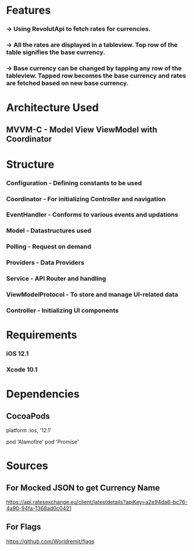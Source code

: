 #  Features
### -> Using RevolutApi to fetch rates for currencies.
### -> All the rates are displayed in a tableview. Top row of the table signifies the base currency.
### -> Base currency can be changed by tapping any row of the tableview. Tapped row becomes the base currency and rates are fetched based on new base currency.

# Architecture Used 
## MVVM-C - Model View ViewModel with Coordinator

# Structure
### Configuration - Defining constants to be used
### Coordinator - For initializing Controller and navigation
### EventHandler - Conforms to various events and updations
### Model - Datastructures used
### Polling - Request on demand
### Providers - Data Providers
### Service - API Router and handling
### ViewModelProtocol - To store and manage UI-related data
### Controller - Initializing UI components

# Requirements
### iOS 12.1
### Xcode 10.1

# Dependencies
## CocoaPods
platform :ios, '12.1'

pod 'Alamofire'
pod 'Promise'

# Sources
## For Mocked JSON to get Currency Name 
https://api.ratesexchange.eu/client/latestdetails?apiKey=a2e94da6-bc76-4a90-94fa-1368ad0c0421

## For Flags
https://github.com/Worldremit/flags
